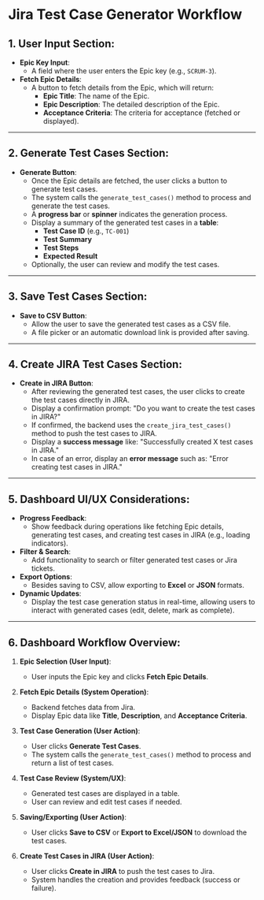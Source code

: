 # Jira Test Case Generator Workflow

## 1. User Input Section:
- **Epic Key Input**: 
  - A field where the user enters the Epic key (e.g., `SCRUM-3`).
- **Fetch Epic Details**: 
  - A button to fetch details from the Epic, which will return:
    - **Epic Title**: The name of the Epic.
    - **Epic Description**: The detailed description of the Epic.
    - **Acceptance Criteria**: The criteria for acceptance (fetched or displayed).

---

## 2. Generate Test Cases Section:
- **Generate Button**:
  - Once the Epic details are fetched, the user clicks a button to generate test cases.
  - The system calls the `generate_test_cases()` method to process and generate the test cases.
  - A **progress bar** or **spinner** indicates the generation process.
  - Display a summary of the generated test cases in a **table**:
    - **Test Case ID** (e.g., `TC-001`)
    - **Test Summary**
    - **Test Steps**
    - **Expected Result**
  - Optionally, the user can review and modify the test cases.

---

## 3. Save Test Cases Section:
- **Save to CSV Button**:
  - Allow the user to save the generated test cases as a CSV file.
  - A file picker or an automatic download link is provided after saving.

---

## 4. Create JIRA Test Cases Section:
- **Create in JIRA Button**:
  - After reviewing the generated test cases, the user clicks to create the test cases directly in JIRA.
  - Display a confirmation prompt: "Do you want to create the test cases in JIRA?"
  - If confirmed, the backend uses the `create_jira_test_cases()` method to push the test cases to JIRA.
  - Display a **success message** like: "Successfully created X test cases in JIRA."
  - In case of an error, display an **error message** such as: "Error creating test cases in JIRA."

---

## 5. Dashboard UI/UX Considerations:
- **Progress Feedback**:
  - Show feedback during operations like fetching Epic details, generating test cases, and creating test cases in JIRA (e.g., loading indicators).
- **Filter & Search**:
  - Add functionality to search or filter generated test cases or Jira tickets.
- **Export Options**:
  - Besides saving to CSV, allow exporting to **Excel** or **JSON** formats.
- **Dynamic Updates**:
  - Display the test case generation status in real-time, allowing users to interact with generated cases (edit, delete, mark as complete).

---

## 6. Dashboard Workflow Overview:

1. **Epic Selection (User Input)**:
   - User inputs the Epic key and clicks **Fetch Epic Details**.
   
2. **Fetch Epic Details (System Operation)**:
   - Backend fetches data from Jira.
   - Display Epic data like **Title**, **Description**, and **Acceptance Criteria**.

3. **Test Case Generation (User Action)**:
   - User clicks **Generate Test Cases**.
   - The system calls the `generate_test_cases()` method to process and return a list of test cases.

4. **Test Case Review (System/UX)**:
   - Generated test cases are displayed in a table.
   - User can review and edit test cases if needed.

5. **Saving/Exporting (User Action)**:
   - User clicks **Save to CSV** or **Export to Excel/JSON** to download the test cases.

6. **Create Test Cases in JIRA (User Action)**:
   - User clicks **Create in JIRA** to push the test cases to Jira.
   - System handles the creation and provides feedback (success or failure).
